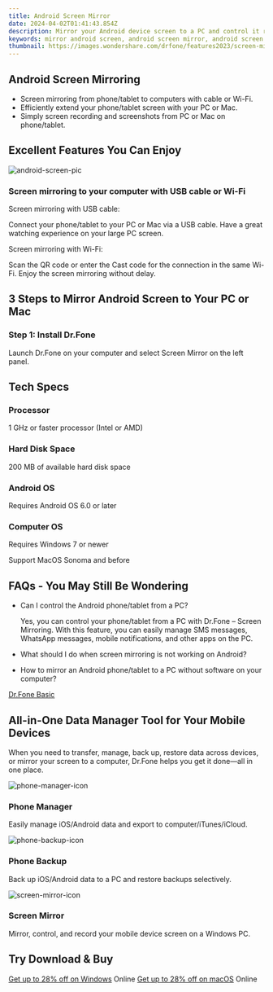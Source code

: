 ```yaml
---
title: Android Screen Mirror
date: 2024-04-02T01:41:43.854Z
description: Mirror your Android device screen to a PC and control it reversely, drag and drop files between your phone and PC.
keywords: mirror android screen, android screen mirror, android screen recording, android screen mirroring
thumbnail: https://images.wondershare.com/drfone/features2023/screen-mirror/android-banner-pic.png
---
```


## Android Screen Mirroring

- Screen mirroring from phone/tablet to computers with cable or Wi-Fi.
- Efficiently extend your phone/tablet screen with your PC or Mac.
- Simply screen recording and screenshots from PC or Mac on phone/tablet.

## Excellent Features You Can Enjoy

![android-screen-pic](https://images.wondershare.com/drfone/features2023/screen-mirror/android-screen-pic.png)

### Screen mirroring to your computer with USB cable or Wi-Fi

Screen mirroring with USB cable:

Connect your phone/tablet to your PC or Mac via a USB cable. Have a great watching experience on your large PC screen.

Screen mirroring with Wi-Fi:

Scan the QR code or enter the Cast code for the connection in the same Wi-Fi. Enjoy the screen mirroring without delay.

## 3 Steps to Mirror Android Screen to Your PC or Mac

### Step 1: Install Dr.Fone

Launch Dr.Fone on your computer and select Screen Mirror on the left panel.

## Tech Specs

### Processor

1 GHz or faster processor (Intel or AMD)

### Hard Disk Space

200 MB of available hard disk space

### Android OS

Requires Android OS 6.0 or later

### Computer OS

Requires Windows 7 or newer

Support MacOS Sonoma and before

## FAQs - You May Still Be Wondering

- Can I control the Android phone/tablet from a PC?

    Yes, you can control your phone/tablet from a PC with Dr.Fone – Screen Mirroring. With this feature, you can easily manage SMS messages, WhatsApp messages, mobile notifications, and other apps on the PC.

- What should I do when screen mirroring is not working on Android?

- How to mirror an Android phone/tablet to a PC without software on your computer?

[<u>Dr.Fone Basic</u>](https://drfone.wondershare.com/drfone-basic.html)

## All-in-One Data Manager Tool for Your Mobile Devices

When you need to transfer, manage, back up, restore data across devices, or mirror your screen to a computer, Dr.Fone helps you get it done—all in one place.

![phone-manager-icon](https://images.wondershare.com/drfone/2023/features/phone-manager-icon.png)

### Phone Manager

Easily manage iOS/Android data and export to computer/iTunes/iCloud.

![phone-backup-icon](https://images.wondershare.com/drfone/2023/features/phone-backup-icon.png)

### Phone Backup

Back up iOS/Android data to a PC and restore backups selectively.

![screen-mirror-icon](https://images.wondershare.com/drfone/2023/features/screen-mirror-icon.png)

### Screen Mirror

Mirror, control, and record your mobile device screen on a Windows PC.

## Try Download & Buy

[Get up to 28% off on Windows](https://secure.2checkout.com/order/checkout.php?PRODS=4719742&QTY=1&AFFILIATE=108875&CART=1) Online
[Get up to 28% off on macOS](https://secure.2checkout.com/order/checkout.php?PRODS=4719751&QTY=1&AFFILIATE=108875&CART=1) Online
